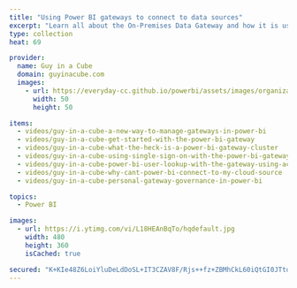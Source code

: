 ```yaml
---
title: "Using Power BI gateways to connect to data sources"
excerpt: "Learn all about the On-Premises Data Gateway and how it is used with the Power BI service. The Power BI gateway can be used to refresh imported data as well as allow you to use DirectQuery or connect live to an Analysis Services mode."
type: collection
heat: 69

provider:
  name: Guy in a Cube
  domain: guyinacube.com
  images:
    - url: https://everyday-cc.github.io/powerbi/assets/images/organizations/guyinacube.com-50x50.jpg
      width: 50
      height: 50

items:
  - videos/guy-in-a-cube-a-new-way-to-manage-gateways-in-power-bi
  - videos/guy-in-a-cube-get-started-with-the-power-bi-gateway
  - videos/guy-in-a-cube-what-the-heck-is-a-power-bi-gateway-cluster
  - videos/guy-in-a-cube-using-single-sign-on-with-the-power-bi-gateway
  - videos/guy-in-a-cube-power-bi-user-lookup-with-the-gateway-using-active-directory
  - videos/guy-in-a-cube-why-cant-power-bi-connect-to-my-cloud-source
  - videos/guy-in-a-cube-personal-gateway-governance-in-power-bi

topics:
  - Power BI

images:
  - url: https://i.ytimg.com/vi/L18HEAnBqTo/hqdefault.jpg
    width: 480
    height: 360
    isCached: true

secured: "K+KIe48Z6LoiYluDeLdDoSL+IT3CZAV8F/Rjs++fz+ZBMhCkL60iQtGI0JTtdSiuw3kQiFZ7w5S37ZXifP7ieH0CNxfBoqW7PY5JEk6bAOIYC95sp7+mqoOeH2Cuk4g7m039q2upaOZknHie28wySxv/KWB0pD4EJ17rbwi/6L/qiuTDG30PM+bnok7uyTFxCVJnOL7haQMAIW6uvnDNcQ9wGVTdBsjz1IXJKBNuTlJpoInCAh/xQpNMVG/A3wjOrOvycLl0kQOs3RAsnacyS39YZnXM9mFfbl7AIgHIWV/4w4RakqmG9KIIx7LpOFRkoGbBnk9XSZwII/CcLzW3yA==;vFLYPub65R5D9FHtL0dZAQ=="
---
```


